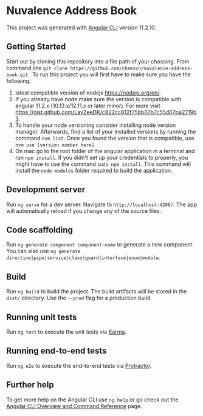 # Nuvalence Address Book

This project was generated with [Angular CLI](https://github.com/angular/angular-cli) version 11.2.10.

## Getting Started
Start out by cloning this repository into a file path of your chossing. From command line `git clone https://github.com/chemscn/nuvalence-address-book.git `
To run this project you will first have to make sure you have the following:
1. latest compatible version of nodejs <a>https://nodejs.org/en/</a>.
2. If you already have node make sure the version is compatible with angular 11.2.x (10.13.x/12.11.x or later minor). For more visit <a>https://gist.github.com/LayZeeDK/c822cc812f75bb07b7c55d07ba2719b3</a>.
3. To handle your node versioning consider installing node version manager. Afterwards, find a list of your installed versions by running the command `nvm list`. Once you found the version that is compatible, use `nvm use [version number here]`.
4. On mac go to the root folder of the angular application in a terminal and run `npm install`. If you didn't set up your credentials to properly, you might have to use the command `sudo npm install`. This command will install the `node-modules` folder required to build the application.

## Development server

Run `ng serve` for a dev server. Navigate to `http://localhost:4200/`. The app will automatically reload if you change any of the source files.

## Code scaffolding

Run `ng generate component component-name` to generate a new component. You can also use `ng generate directive|pipe|service|class|guard|interface|enum|module`.

## Build

Run `ng build` to build the project. The build artifacts will be stored in the `dist/` directory. Use the `--prod` flag for a production build.

## Running unit tests

Run `ng test` to execute the unit tests via [Karma](https://karma-runner.github.io).

## Running end-to-end tests

Run `ng e2e` to execute the end-to-end tests via [Protractor](http://www.protractortest.org/).

## Further help

To get more help on the Angular CLI use `ng help` or go check out the [Angular CLI Overview and Command Reference](https://angular.io/cli) page.
